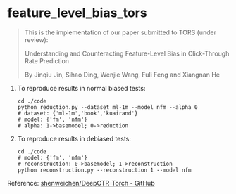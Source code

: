 # feature_level_bias_tors

> This is the implementation of our paper submitted to TORS (under review):
>
> Understanding and Counteracting Feature-Level Bias in Click-Through Rate Prediction
>
> By Jinqiu Jin, Sihao Ding, Wenjie Wang, Fuli Feng and Xiangnan He

1. To reproduce results in normal biased tests:

   ```shell
   cd ./code
   python reduction.py --dataset ml-1m --model nfm --alpha 0
   # dataset: {'ml-1m','book','kuairand'}
   # model: {'fm', 'nfm'}
   # alpha: 1->basemodel; 0->reduction
   ```

2. To reproduce results in debiased tests:

   ```shell
   cd ./code
   # model: {'fm', 'nfm'}
   # reconstruction: 0->basemodel; 1->reconstruction
   python reconstruction.py --reconstruction 1 --model nfm
   ```


Reference: [shenweichen/DeepCTR-Torch - GitHub](https://github.com/shenweichen/DeepCTR-Torch)

